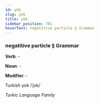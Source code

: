 ```yaml
---
id: yök
slug: yök
title: yök
sidebar_position: 781
hoverText: negatitive particle § Grammar
---
```


### negatitive particle § Grammar

**Verb**: -

**Noun**: -

**Modifier**: -

Turkish yok /ˈjok/

*Turkic Language Family*